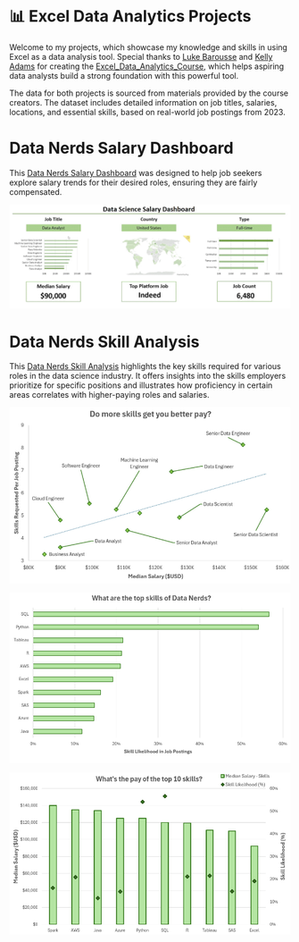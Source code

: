 # 📊 Excel Data Analytics Projects

Welcome to my projects, which showcase my knowledge and skills in using Excel as a data analysis tool. Special thanks to [Luke Barousse](https://github.com/lukebarousse) and [Kelly Adams](https://github.com/kellyjadams) for creating the [Excel_Data_Analytics_Course](https://youtu.be/pCJ15nGFgVg?si=eaVSlBZP-crDsYqO), which helps aspiring data analysts build a strong foundation with this powerful tool.

The data for both projects is sourced from materials provided by the course creators. The dataset includes detailed information on job titles, salaries, locations, and essential skills, based on real-world job postings from 2023.

# Data Nerds Salary Dashboard

This [Data Nerds Salary Dashboard](/1_Salary_Dashboard) was designed to help job seekers explore salary trends for their desired roles, ensuring they are fairly compensated.

![Data Nerds Salary Dashboard](/0_Resources/Images/1_Salary_Dasboard/1_Data_Nerds_Salary_Dashboard.gif)

# Data Nerds Skill Analysis

This [Data Nerds Skill Analysis](/2_Skill_Salary_Analysis) highlights the key skills required for various roles in the data science industry. It offers insights into the skills employers prioritize for specific positions and illustrates how proficiency in certain areas correlates with higher-paying roles and salaries.

![Salary Skill](0_Resources/Images/2_Skill_Salary_Analysis/5_Salary_Skill.PNG)

![Top Skills](0_Resources/Images/2_Skill_Salary_Analysis/9_Top_Skills.PNG)

![Salary Skill Likelihood](0_Resources/Images/2_Skill_Salary_Analysis/10_Salary_Skill_Likelihood.PNG)
